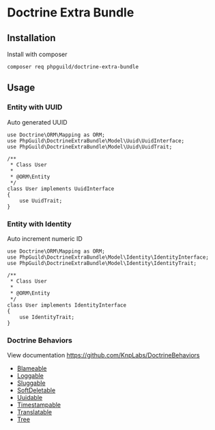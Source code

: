 # Doctrine Extra Bundle

## Installation

Install with composer

    composer req phpguild/doctrine-extra-bundle

## Usage

### Entity with UUID

Auto generated UUID

    use Doctrine\ORM\Mapping as ORM;
    use PhpGuild\DoctrineExtraBundle\Model\Uuid\UuidInterface;
    use PhpGuild\DoctrineExtraBundle\Model\Uuid\UuidTrait;

    /**
     * Class User
     *
     * @ORM\Entity
     */
    class User implements UuidInterface
    {
        use UuidTrait;
    }

### Entity with Identity

Auto increment numeric ID

    use Doctrine\ORM\Mapping as ORM;
    use PhpGuild\DoctrineExtraBundle\Model\Identity\IdentityInterface;
    use PhpGuild\DoctrineExtraBundle\Model\Identity\IdentityTrait;

    /**
     * Class User
     *
     * @ORM\Entity
     */
    class User implements IdentityInterface
    {
        use IdentityTrait;
    }

### Doctrine Behaviors

View documentation https://github.com/KnpLabs/DoctrineBehaviors

 * [Blameable](https://github.com/KnpLabs/DoctrineBehaviors/blob/master/docs/blameable.md)
 * [Loggable](https://github.com/KnpLabs/DoctrineBehaviors/blob/master/docs/loggable.md)
 * [Sluggable](https://github.com/KnpLabs/DoctrineBehaviors/blob/master/docs/sluggable.md)
 * [SoftDeletable](https://github.com/KnpLabs/DoctrineBehaviors/blob/master/docs/soft-deletable.md)
 * [Uuidable](https://github.com/KnpLabs/DoctrineBehaviors/blob/master/docs/uuidable.md)
 * [Timestampable](https://github.com/KnpLabs/DoctrineBehaviors/blob/master/docs/timestampable.md)
 * [Translatable](https://github.com/KnpLabs/DoctrineBehaviors/blob/master/docs/translatable.md)
 * [Tree](https://github.com/KnpLabs/DoctrineBehaviors/blob/master/docs/tree.md)
